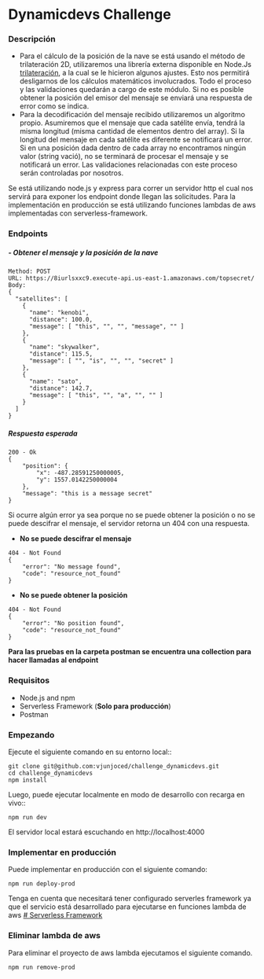 # Dynamicdevs Challenge

### Descripción
-   Para el cálculo de la posición de la nave se está usando el método de trilateración 2D, utilizaremos una librería externa disponible en Node.Js [trilateración](https://www.npmjs.com/package/trilateration), a la cual se le hicieron algunos ajustes. Esto nos permitirá desligarnos de los cálculos matemáticos involucrados. Todo el proceso y las validaciones quedarán a cargo de este módulo. Si no es posible obtener la posición del emisor del mensaje se enviará una respuesta de error como se indica.
- Para la decodificación del mensaje recibido utilizaremos un algoritmo propio. Asumiremos que el mensaje que cada satélite envía, tendrá la misma longitud (misma cantidad de elementos dentro del array). Si la longitud del mensaje en cada satélite es diferente se notificará un error. Si en una posición dada dentro de cada array no encontramos ningún valor (string vació), no se terminará de procesar el mensaje y se notificará un error. Las validaciones relacionadas con este proceso serán controladas por nosotros.

Se está utilizando node.js y express para correr un servidor http el cual nos servirá para exponer los endpoint donde llegan las solicitudes. Para la implementación en producción se está utilizando funciones lambdas de aws implementadas con serverless-framework.

### Endpoints
##### - Obtener el mensaje y la posición de la nave
```
Method: POST
URL: https://8iurlsxxc9.execute-api.us-east-1.amazonaws.com/topsecret/
Body: 
{
  "satellites": [
    {
      "name": "kenobi",
      "distance": 100.0,
      "message": [ "this", "", "", "message", "" ]
    },
    {
      "name": "skywalker",
      "distance": 115.5,
      "message": [ "", "is", "", "", "secret" ]
    },
    {
      "name": "sato",
      "distance": 142.7,
      "message": [ "this", "", "a", "", "" ]
    }
  ]
}
```
##### Respuesta esperada
```
200 - Ok
{
    "position": {
        "x": -487.28591250000005,
        "y": 1557.0142250000004
    },
    "message": "this is a message secret"
}
```
Si ocurre algún error ya sea porque no se puede obtener la posición o no se puede descifrar el mensaje, el servidor retorna un 404 con una respuesta.

- **No se puede descifrar el mensaje**
```
404 - Not Found
{
    "error": "No message found",
    "code": "resource_not_found"
}
```
- **No se puede obtener la posición**
```
404 - Not Found
{
    "error": "No position found",
    "code": "resource_not_found"
}
```

**Para las pruebas en la carpeta postman se encuentra una collection para hacer llamadas al endpoint**
### Requisitos

- Node.js and npm
- Serverless Framework (**Solo para producción**)
- Postman

### Empezando

Ejecute el siguiente comando en su entorno local::

```
git clone git@github.com:vjunjoced/challenge_dynamicdevs.git
cd challenge_dynamicdevs
npm install
```

Luego, puede ejecutar localmente en modo de desarrollo con recarga en vivo::

```
npm run dev
```

El servidor local estará escuchando en http://localhost:4000

### Implementar en producción

Puede implementar en producción con el siguiente comando:
```
npm run deploy-prod
```
Tenga en cuenta que necesitará tener configurado serverles framework ya que el servicio está desarrollado para ejecutarse en funciones lambda de aws
[# Serverless Framework](https://www.serverless.com/framework/docs/getting-started)

### Eliminar lambda de aws
Para eliminar el proyecto de aws  lambda ejecutamos el siguiente comando.
```
npm run remove-prod
```